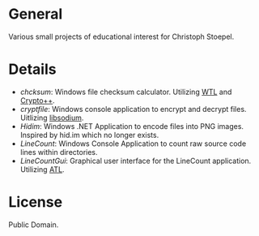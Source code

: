 # General

Various small projects of educational interest for Christoph Stoepel.

# Details

* *chcksum*: Windows file checksum calculator. Utilizing [WTL](http://wtl.sourceforge.net/) and [Crypto++](http://www.cryptopp.com/).
* *cryptfile*: Windows console application to encrypt and decrypt files. Uitlizing [libsodium](https://download.libsodium.org/doc/).
* *Hidim*: Windows .NET Application to encode files into PNG images. Inspired by hid.im which no longer exists.
* *LineCount*: Windows Console Application to count raw source code lines within directories.
* *LineCountGui*: Graphical user interface for the LineCount application. Utilizing [ATL](https://msdn.microsoft.com/de-de/library/t9adwcde%28VS.80%29.aspx).

# License

Public Domain.
